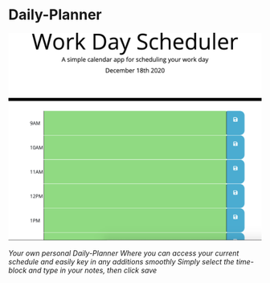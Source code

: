 # Daily-Planner
![Daily Planner](images/Daily-Planner.png)

_Your own personal Daily-Planner_
_Where you can access your current schedule and easily key in any additions smoothly_
_Simply select the time-block and type in your notes, then click save_
